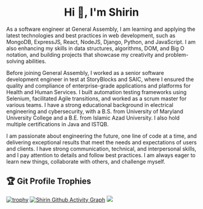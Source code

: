 <h1 align="center">Hi 👋, I'm Shirin</h1>
<p >
As a software engineer at General Assembly, I am learning and applying the latest technologies and best practices in web development, such as MongoDB, ExpressJS, React, NodeJS, Django, Python, and JavaScript. I am also enhancing my skills in data structures, algorithms, DOM, and Big O notation, and building projects that showcase my creativity and problem-solving abilities.
</p>
<p>
Before joining General Assembly, I worked as a senior software development engineer in test at StoryBlocks and SAIC, where I ensured the quality and compliance of enterprise-grade applications and platforms for Health and Human Services. I built automation testing frameworks using Selenium, facilitated Agile transitions, and worked as a scrum master for various teams. I have a strong educational background in electrical engineering and cybersecurity, with a B.S. from University of Maryland University College and a B.E. from Islamic Azad University. I also hold multiple certifications in Java and ISTQB.
</p>
<p>
I am passionate about engineering the future, one line of code at a time, and delivering exceptional results that meet the needs and expectations of users and clients. I have strong communication, technical, and interpersonal skills, and I pay attention to details and follow best practices. I am always eager to learn new things, collaborate with others, and challenge myself.
</p>

## :trophy: Git Profile Trophies

[![trophy](https://github-profile-trophy.vercel.app/?username=ryo-ma&theme=algolia)](https://github.com/ryo-ma/github-profile-trophy)
[![Shirin Github Activity Graph](https://activity-graph.herokuapp.com/graph?username=shirinmjr)](https://github.com/shirinmjr/readme.md)
![](https://komarev.com/ghpvc/?username=shirinmjr)
<!--
<h3 align="left">Languages and Tools:</h3>
**shirinmjr/shirinmjr** is a ✨ _special_ ✨ repository because its `README.md` (this file) appears on your GitHub profile.

Here are some ideas to get you started:

- 🔭 I’m currently working on ...
- 🌱 I’m currently learning ...
- 👯 I’m looking to collaborate on ...
- 🤔 I’m looking for help with ...
- 💬 Ask me about ...
- 📫 How to reach me: ...
- 😄 Pronouns: ...
- ⚡ Fun fact: ...
-->
